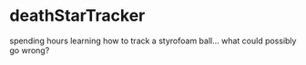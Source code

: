 deathStarTracker
================

spending hours learning how to track a styrofoam ball... what could possibly go wrong?
